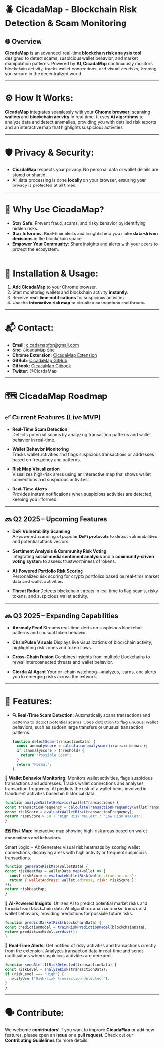 # 🪲 **CicadaMap** - Blockchain Risk Detection & Scam Monitoring

## 🌐 **Overview**

**CicadaMap** is an advanced, real-time **blockchain risk analysis tool** designed to detect scams, suspicious wallet behavior, and market manipulation patterns. Powered by **AI**, **CicadaMap** continuously monitors blockchain activity, tracks wallet connections, and visualizes risks, keeping you secure in the decentralized world.


---

# ⚙️ **How It Works**:

**CicadaMap** integrates seamlessly with your **Chrome browser**, scanning **wallets** and **blockchain activity** in real-time. It uses **AI algorithms** to analyze data and detect anomalies, providing you with detailed risk reports and an interactive map that highlights suspicious activities.


---
# 🛡️ **Privacy & Security**:

- **CicadaMap** respects your privacy. No personal data or wallet details are stored or shared.
- All data processing is done **locally** on your browser, ensuring your privacy is protected at all times.


---
# 🌟 **Why Use CicadaMap?**

- **Stay Safe**: Prevent fraud, scams, and risky behavior by identifying hidden risks.
- **Stay Informed**: Real-time alerts and insights help you make **data-driven decisions** in the blockchain space.
- **Empower Your Community**: Share insights and alerts with your peers to protect the ecosystem.


---
# 🔧 **Installation & Usage**:

1. **Add CicadaMap** to your Chrome browser.
2. Start monitoring wallets and blockchain activity **instantly**.
3. Receive **real-time notifications** for suspicious activities.
4. Use the **interactive risk map** to visualize connections and threats.



---
# 📬 **Contact**:

- **Email**: cicadamapfor@gmail.com
- **Site**: [CicadaMap Site](https://cicadamap.app)
- **Chrome Extension**: [CicadaMap Extension](https://chromewebstore.google.com/detail/cicada/ifpofpfphhnkfeoaofaobmmngooohjee)
- **GitHub**: [CicadaMap GitHub](https://github.com/CicadaMap)
- **Gitbook**: [CicadaMap Gitbook](https://cicadametrics.gitbook.io/cicadametrics)
- **Twitter**: [@CicadaMap](https://x.com/Cicadamap)
---

# 🗺️ CicadaMap Roadmap

## ✅ **Current Features (Live MVP)**

- **Real-Time Scam Detection**  
  Detects potential scams by analyzing transaction patterns and wallet behavior in real-time.

- **Wallet Behavior Monitoring**  
  Tracks wallet activities and flags suspicious transactions or addresses based on frequency and patterns.

- **Risk Map Visualization**  
  Visualizes high-risk areas using an interactive map that shows wallet connections and suspicious activities.

- **Real-Time Alerts**  
  Provides instant notifications when suspicious activities are detected, keeping you informed.

---

## 🔜 **Q2 2025 – Upcoming Features**

- **DeFi Vulnerability Scanning**  
  AI-powered scanning of popular **DeFi protocols** to detect vulnerabilities and potential attack vectors.

- **Sentiment Analysis & Community Risk Voting**  
  Integrating **social media sentiment analysis** and a **community-driven voting system** to assess trustworthiness of tokens.

- **AI-Powered Portfolio Risk Scoring**  
  Personalized risk scoring for crypto portfolios based on real-time market data and wallet activities.

- **Threat Radar**
   Detects blockchain threats in real time to flag scams, risky tokens, and suspicious wallet activity.
---

## 🔜 **Q3 2025 – Expanding Capabilities**

- **Anomaly Feed**
Streams real-time alerts on suspicious blockchain patterns and unusual token behavior.

- **ChainPulse Visuals**
Displays live visualizations of blockchain activity, highlighting risk zones and token flows.

- **Cross-Chain Fusion**
Combines insights from multiple blockchains to reveal interconnected threats and wallet behavior.

- **Cicada AI Agent**
Your on-chain watchdog—analyzes, learns, and alerts you to emerging risks across the network.

---

# 🚀 **Features:**

- **🔍 Real-Time Scam Detection**: Automatically scans transactions and patterns to detect potential scams. Uses detection to flag unusual wallet behaviors, such as sudden large transfers or unusual transaction patterns.

  ```javascript
  function detectScam(transactionData) {
    const anomalyScore = calculateAnomalyScore(transactionData);
    if (anomalyScore > threshold) {
      return "Possible Scam";
    }
    return "Normal";
  }
  ```
**👛 Wallet Behavior Monitoring**: Monitors wallet activities, flags suspicious transactions and addresses. Tracks wallet connections and analyses transaction frequency. AI predicts the risk of a wallet being involved in fraudulent activities based on historical data.


  ```javascript
function analyzeWalletBehavior(walletTransactions) {
  const transactionFrequency = calculateTransactionFrequency(walletTransactions);
  const riskScore = evaluateWalletRisk(transactionFrequency);
  return riskScore > 50 ? "High Risk Wallet" : "Low Risk Wallet";
}
  ```
**🗺️ Risk Map**: Interactive map showing high-risk areas based on wallet connections and behaviors.

Smart Logic + AI:
Generates visual risk heatmaps by scoring wallet connections, displaying areas with high activity or frequent suspicious transactions.

  ```javascript
function generateRiskMap(walletData) {
  const riskHeatMap = walletData.map(wallet => {
    const riskScore = evaluateWalletRisk(wallet.transactions);
    return { walletAddress: wallet.address, risk: riskScore };
  });
  return riskHeatMap;
}
  ```
**🤖 AI-Powered Insights**: Utilizes AI to predict potential market risks and threats from blockchain data. AI algorithms analyze market trends and wallet behaviors, providing predictions for possible future risks.


  ```javascript
function predictMarketRisk(blockchainData) {
  const predictionModel = trainRiskPredictionModel(blockchainData);
  return predictionModel.predict();
}
  ```
**🔔 Real-Time Alerts**: Get notified of risky activities and transactions directly from the extension. Analyzes transaction data in real-time and sends notifications when suspicious activities are detected.


  ```javascript
function sendAlertIfRiskDetected(transactionData) {
  const riskLevel = analyzeRisk(transactionData);
  if (riskLevel === "High") {
    notifyUser("High-risk transaction detected!");
  }
}
  ```
---
# 🗣️ **Contribute**:

We welcome **contributors**! If you want to improve **CicadaMap** or add new features, please open an **issue** or a **pull request**. Check out our **Contributing Guidelines** for more details.
